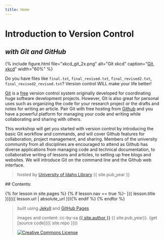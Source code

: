 ```yaml
---
title: Home
---
```


# Introduction to Version Control

## *with Git and GitHub*

{% include figure.html file="xkcd_git_2x.png" alt="Git xkcd" caption="<a href='https://xkcd.com/1597/' target='_blank'>Git, xkcd</a>" width="60%" %}

Do you have files like `final.txt`, `final_revised.txt`, `final_revised2.txt`, `final_revised2_revised.txt`?
Version control WILL make your life better! 

[Git](https://git-scm.com/) is a [free](https://www.gnu.org/philosophy/free-sw.en.html) version control system originally developed for coordinating huge software development projects. 
However, Git is also great for personal uses such as organizing the code for your research project or the drafts and notes for writing an article. 
Pair Git with free hosting from [Github](https://github.com/) and you have a powerful platform for managing your code and writing while collaborating and sharing with others. 

This workshop will get you started with version control by introducing the basic Git workflow and commands, and will cover Github features for collaboration, project management, and sharing. 
Members of the university community from all disciplines are encouraged to attend as Github has diverse applications from managing code and technical documentation, to collaborative writing of lessons and articles, to setting up free blogs and websites. 
We will introduce Git on the command line and the Github web interface.

> hosted by [University of Idaho Library](http://www.lib.uidaho.edu/) {{ site.pub_year }}

<div class="toc" markdown="1">
## Contents:

{% for lesson in site.pages %}
{% if lesson.nav == true %}- [{{ lesson.title }}]({{ lesson.url | absolute_url }}){% endif %}
{% endfor %}
</div>

> built using [Jekyll](https://jekyllrb.com/) and [GitHub Pages](https://pages.github.com/)
>
> images and content: cc-by-sa <a href="https://github.com/{{ site.github_username }}">{{ site.author }}</a> {{ site.pub_year}}. (get [source code]({{ site.repo }}))
>
> <a href="http://creativecommons.org/licenses/by-sa/4.0/" rel="license"><img style="border-width: 0;" src="https://i.creativecommons.org/l/by-sa/4.0/88x31.png" alt="Creative Commons License" /></a>
